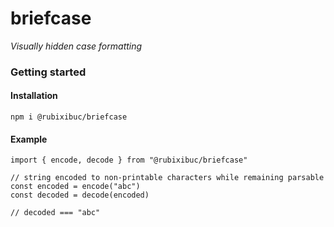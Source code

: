 # briefcase

_Visually hidden case formatting_

### Getting started

#### Installation

```shell script
npm i @rubixibuc/briefcase
```

#### Example

```ecmascript 6
import { encode, decode } from "@rubixibuc/briefcase"

// string encoded to non-printable characters while remaining parsable
const encoded = encode("abc")
const decoded = decode(encoded)

// decoded === "abc"
```


